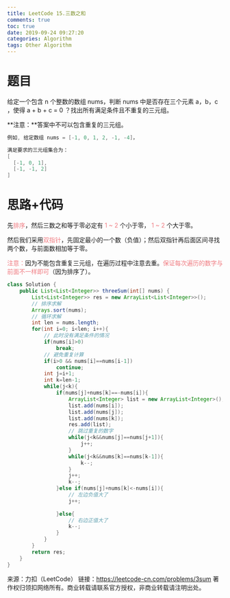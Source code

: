 ```yaml
---
title: LeetCode 15.三数之和
comments: true
toc: true
date: 2019-09-24 09:27:20
categories: Algorithm
tags: Other Algorithm
---
```


# 题目

给定一个包含 n 个整数的数组 nums，判断 nums 中是否存在三个元素 a，b，c ，使得 a + b + c = 0 ？找出所有满足条件且不重复的三元组。

**注意：**答案中不可以包含重复的三元组。

```java
例如, 给定数组 nums = [-1, 0, 1, 2, -1, -4]，

满足要求的三元组集合为：
[
  [-1, 0, 1],
  [-1, -1, 2]
]
```

# 思路+代码

先<font color=#f07c82>排序</font>，然后三数之和等于零必定有<font color=#f07c82> 1 ~ 2 </font>个小于零，<font color=#f07c82> 1 ~ 2 </font>个大于零。

然后我们采用<font color=#f07c82>双指针</font>，先固定最小的一个数（负值）；然后双指针再后面区间寻找两个数，与前面数相加等于零。

<font color=#f07c82>注意：</font>因为不能包含重复三元组，在遍历过程中注意去重。<font color=#f07c82>保证每次遍历的数字与前面不一样即可</font>（因为排序了）。

```java
class Solution {
    public List<List<Integer>> threeSum(int[] nums) {
        List<List<Integer>> res = new ArrayList<List<Integer>>();
        // 排序求解
        Arrays.sort(nums);
        // 循环求解
        int len = nums.length;
        for(int i=0; i<len; i++){
            // 此时没有满足条件的情况
            if(nums[i]>0)
                break;
            // 避免重复计算
            if(i>0 && nums[i]==nums[i-1])
                continue;
            int j=i+1;
            int k=len-1;
            while(j<k){
                if(nums[j]+nums[k]==-nums[i]){
                    ArrayList<Integer> list = new ArrayList<Integer>();
                    list.add(nums[i]);
                    list.add(nums[j]);
                    list.add(nums[k]);
                    res.add(list);
                    // 跳过重复的数字
                    while(j<k&&nums[j]==nums[j+1]){
                        j++;
                    }
                    while(j<k&&nums[k]==nums[k-1]){
                        k--;
                    }
                    j++;
                    k--;
                }else if(nums[j]+nums[k]<-nums[i]){
                    // 左边负值大了
                    j++;
                    
                }else{
                    // 右边正值大了
                    k--;
                }
            }
        }
        return res;
    }
}
```


来源：力扣（LeetCode）
链接：https://leetcode-cn.com/problems/3sum
著作权归领扣网络所有。商业转载请联系官方授权，非商业转载请注明出处。